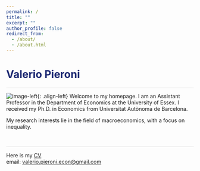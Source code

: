 ```yaml
---
permalink: /
title: ""
excerpt: ""
author_profile: false
redirect_from: 
  - /about/
  - /about.html
---
```


<h1 align="left" style="color:rgb(27,39,113);"> Valerio Pieroni </h1> 

<hr style = "height:0.5px;border-width:0;color:gray;background-color:rgb(216,216,216)">

![image-left](https://valeriopieroni.github.io/images/profile.png){: .align-left} Welcome to my homepage. I am an Assistant Professor in the Department of Economics at the University of Essex. I received my Ph.D. in Economics from Universitat Autònoma de Barcelona. 

My research interests lie in the field of macroeconomics, with a focus on inequality. 

<br>

<hr style = "height:0.5px;border-width:0;color:gray;background-color:rgb(216,216,216)">

Here is my <a href="https://valeriopieroni.github.io/upload/cv/cv.pdf" target="_blank">CV</a>   <br>
email: <a href="mailto:valerio.pieroni.econ@gmail.com">valerio.pieroni.econ@gmail.com</a>

  <br>
    <br>
       <br>


